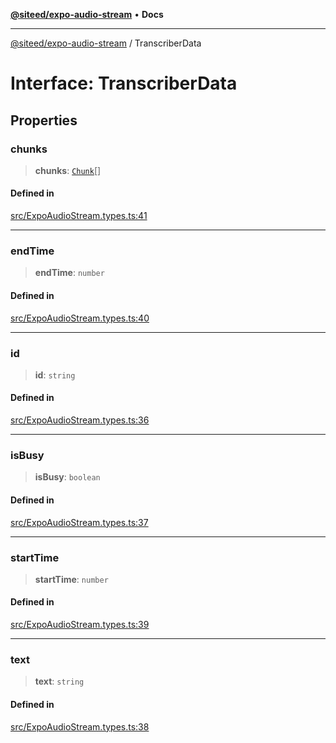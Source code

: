 [**@siteed/expo-audio-stream**](../README.md) • **Docs**

***

[@siteed/expo-audio-stream](../README.md) / TranscriberData

# Interface: TranscriberData

## Properties

### chunks

> **chunks**: [`Chunk`](Chunk.md)[]

#### Defined in

[src/ExpoAudioStream.types.ts:41](https://github.com/deeeed/expo-audio-stream/blob/c489c883f3a5ed61dab4bb2f1ba0f101c2006f5f/packages/expo-audio-stream/src/ExpoAudioStream.types.ts#L41)

***

### endTime

> **endTime**: `number`

#### Defined in

[src/ExpoAudioStream.types.ts:40](https://github.com/deeeed/expo-audio-stream/blob/c489c883f3a5ed61dab4bb2f1ba0f101c2006f5f/packages/expo-audio-stream/src/ExpoAudioStream.types.ts#L40)

***

### id

> **id**: `string`

#### Defined in

[src/ExpoAudioStream.types.ts:36](https://github.com/deeeed/expo-audio-stream/blob/c489c883f3a5ed61dab4bb2f1ba0f101c2006f5f/packages/expo-audio-stream/src/ExpoAudioStream.types.ts#L36)

***

### isBusy

> **isBusy**: `boolean`

#### Defined in

[src/ExpoAudioStream.types.ts:37](https://github.com/deeeed/expo-audio-stream/blob/c489c883f3a5ed61dab4bb2f1ba0f101c2006f5f/packages/expo-audio-stream/src/ExpoAudioStream.types.ts#L37)

***

### startTime

> **startTime**: `number`

#### Defined in

[src/ExpoAudioStream.types.ts:39](https://github.com/deeeed/expo-audio-stream/blob/c489c883f3a5ed61dab4bb2f1ba0f101c2006f5f/packages/expo-audio-stream/src/ExpoAudioStream.types.ts#L39)

***

### text

> **text**: `string`

#### Defined in

[src/ExpoAudioStream.types.ts:38](https://github.com/deeeed/expo-audio-stream/blob/c489c883f3a5ed61dab4bb2f1ba0f101c2006f5f/packages/expo-audio-stream/src/ExpoAudioStream.types.ts#L38)
